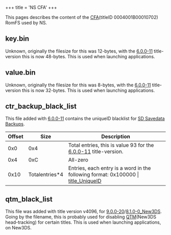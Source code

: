 +++
title = 'NS CFA'
+++

This pages describes the content of the
[CFA](NCCH#CFA "wikilink")(titleID 0004001B00010702) RomFS used by NS.

## key.bin

Unknown, originally the filesize for this was 12-bytes, with the
[6.0.0-11](6.0.0-11 "wikilink") title-version this is now 48-bytes. This
is used when launching applications.

## value.bin

Unknown, originally the filesize for this was 8-bytes, with the
[6.0.0-11](6.0.0-11 "wikilink") title-version this is now 32-bytes. This
is used when launching applications.

## ctr_backup_black_list

This file added with [6.0.0-11](6.0.0-11 "wikilink") contains the
uniqueID blacklist for [SD Savedata
Backups](SD_Savedata_Backups "wikilink").

| Offset | Size            | Description                                                                                                |
|--------|-----------------|------------------------------------------------------------------------------------------------------------|
| 0x0    | 0x4             | Total entries, this is value 93 for the [6.0.0-11](6.0.0-11 "wikilink") title-version.                     |
| 0x4    | 0xC             | All-zero                                                                                                   |
| 0x10   | Totalentries\*4 | Entries, each entry is a word in the following format: 0x100000 \| [title_UniqueID](Title_list "wikilink") |

## qtm_black_list

This file was added with title version v4096, for
[9.0.0-20](9.0.0-20 "wikilink")/[8.1.0-0_New3DS](8.1.0-0_New3DS "wikilink").
Going by the filename, this is probably used for disabling
[QTM](QTM_Services "wikilink")(New3DS head-tracking) for certain titles.
This is used when launching applications, on New3DS.
